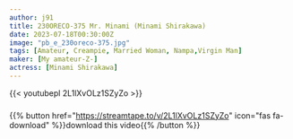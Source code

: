 ```yaml
---
author: j91
title: 230ORECO-375 Mr. Minami (Minami Shirakawa)
date: 2023-07-18T00:30:00Z
image: "pb_e_230oreco-375.jpg"
tags: [Amateur, Creampie, Married Woman, Nampa,Virgin Man]
maker: [My amateur-Z-]
actress: [Minami Shirakawa]
---
```



{{< youtubepl 2L1lXvOLz1SZyZo >}}
###

{{% button href="https://streamtape.to/v/2L1lXvOLz1SZyZo" icon="fas fa-download" %}}download this video{{% /button %}}


